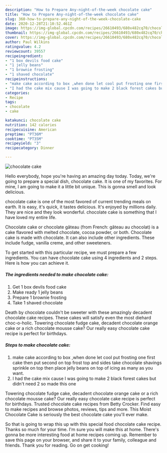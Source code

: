```yaml
---
description: "How to Prepare Any-night-of-the-week chocolate cake"
title: "How to Prepare Any-night-of-the-week chocolate cake"
slug: 360-how-to-prepare-any-night-of-the-week-chocolate-cake
date: 2020-12-28T21:10:52.461Z
image: https://img-global.cpcdn.com/recipes/26610493/680x482cq70/chocolate-cake-recipe-main-photo.jpg
thumbnail: https://img-global.cpcdn.com/recipes/26610493/680x482cq70/chocolate-cake-recipe-main-photo.jpg
cover: https://img-global.cpcdn.com/recipes/26610493/680x482cq70/chocolate-cake-recipe-main-photo.jpg
author: Paul Wilkins
ratingvalue: 4.2
reviewcount: 39557
recipeingredient:
- "1 box devils food cake"
- "1 jelly beans"
- "1 brownie frosting"
- "1 shaved chocolate"
recipeinstructions:
- "make cake according to box ,when done let cool put frosting one first cake then put second on top frost top and sides take chocolate shavings sprinkle on top then place jelly beans on top of icing as many as you want."
- "I had the cake mix cause I was going to make 2 black forest cakes but didn&#39;t need 2 so made this one"
categories:
- Recipe
tags:
- chocolate
- cake

katakunci: chocolate cake 
nutrition: 142 calories
recipecuisine: American
preptime: "PT36M"
cooktime: "PT35M"
recipeyield: "3"
recipecategory: Dinner

---
```



![chocolate cake](https://img-global.cpcdn.com/recipes/26610493/680x482cq70/chocolate-cake-recipe-main-photo.jpg)

Hello everybody, hope you're having an amazing day today. Today, we're going to prepare a special dish, chocolate cake. It is one of my favorites. For mine, I am going to make it a little bit unique. This is gonna smell and look delicious.

chocolate cake is one of the most favored of current trending meals on earth. It is easy, it's quick, it tastes delicious. It's enjoyed by millions daily. They are nice and they look wonderful. chocolate cake is something that I have loved my entire life.

Chocolate cake or chocolate gâteau (from French: gâteau au chocolat) is a cake flavored with melted chocolate, cocoa powder, or both. Chocolate cake is made with chocolate. It can also include other ingredients. These include fudge, vanilla creme, and other sweeteners.


To get started with this particular recipe, we must prepare a few ingredients. You can have chocolate cake using 4 ingredients and 2 steps. Here is how you can achieve it.

<!--inarticleads1-->

##### The ingredients needed to make chocolate cake:

1. Get 1 box devils food cake
1. Make ready 1 jelly beans
1. Prepare 1 brownie frosting
1. Take 1 shaved chocolate


Death by chocolate couldn&#39;t be sweeter with these amazingly decadent chocolate cake recipes. These cakes will satisfy even the most diehard choc-o-holic. Towering chocolate fudge cake, decadent chocolate orange cake or a rich chocolate mousse cake? Our really easy chocolate cake recipe is perfect for birthdays. 

<!--inarticleads2-->

##### Steps to make chocolate cake:

1. make cake according to box ,when done let cool put frosting one first cake then put second on top frost top and sides take chocolate shavings sprinkle on top then place jelly beans on top of icing as many as you want.
1. I had the cake mix cause I was going to make 2 black forest cakes but didn&#39;t need 2 so made this one


Towering chocolate fudge cake, decadent chocolate orange cake or a rich chocolate mousse cake? Our really easy chocolate cake recipe is perfect for birthdays. Trusted chocolate cake recipes from Betty Crocker. Find easy to make recipes and browse photos, reviews, tips and more. This Moist Chocolate Cake is seriously the best chocolate cake you&#39;ll ever make. 

So that is going to wrap this up with this special food chocolate cake recipe. Thanks so much for your time. I'm sure you will make this at home. There's gonna be more interesting food at home recipes coming up. Remember to save this page on your browser, and share it to your family, colleague and friends. Thank you for reading. Go on get cooking!
